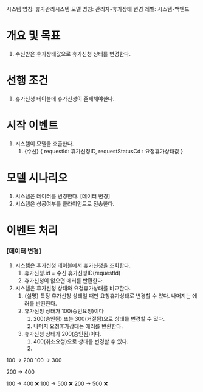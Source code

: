 시스템 명칭: 휴가관리시스템
모델 명칭: 관리자-휴가상태 변경
레벨:  시스템-백엔드

# 개요 및 목표
1. 수신받은 휴가상태값으로 휴가신청 상태를 변경한다.

# 선행 조건
1. 휴가신청 테이블에 휴가신청이 존재해야한다.

# 시작 이벤트
1. 시스템이 모델을 호출한다.
	1. {수신} { requestId: 휴가신청ID, requestStatusCd : 요청휴가상태값 }

# 모델 시나리오
1. 시스템은 데이터를 변경한다. [데이터 변경]
2. 시스템은 성공여부를 클라이언트로 전송한다.

# 이벤트 처리
### [데이터 변경]
1. 시스템은 휴가신청 테이블에서 휴가신청을 조회한다.
	1. 휴가신청.id = 수신 휴가신청ID(requestId)
	2. 휴가신청이 없으면 에러를 반환한다.
2. 시스템은 휴가신청 상태와 요청휴가상태를 비교한다.
	1. {설명} 특정 휴가신청 상태일 때만 요청휴가상태로 변경할 수 있다. 나머지는 에러를 반환한다.
	2. 휴가신청 상태가 100(승인요청)이다
		1. 200(승인됨) 또는 300(거절됨)으로 상태를 변경할 수 있다.
		2. 나머지 요청휴가상태는 에러를 반환한다.
	3. 휴가신청 상태가 200(승인됨)이다.
		1. 400(취소요청)으로 상태를 변경할 수 있다.
		2. 


100 -> 200
100 -> 300

200 -> 400


100 -> 400 ❌
100 -> 500 ❌
200 -> 500 ❌